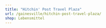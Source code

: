 ```yaml
---
title: "Hitchin' Post Travel Plaza"
url: /gainesville/hitchin-post-travel-plaza/
shop: Lebensmittel
---
```

